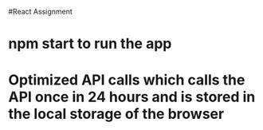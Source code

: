 #React Assignment

# npm start to run the app

# Optimized API calls which calls the API once in 24 hours and is stored in the local storage of the browser 
